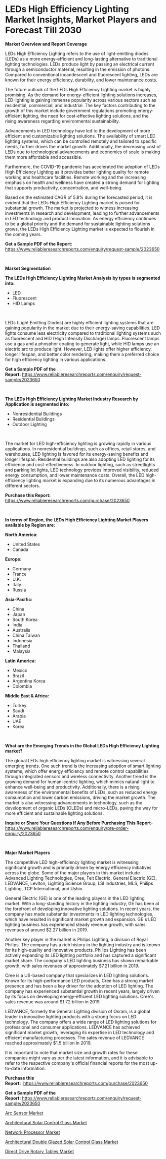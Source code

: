 <p><h1>LEDs High Efficiency Lighting Market Insights, Market Players and Forecast Till 2030</h1></p><p><strong>Market Overview and Report Coverage</strong></p>
<p><p>LEDs High Efficiency Lighting refers to the use of light-emitting diodes (LEDs) as a more energy-efficient and long-lasting alternative to traditional lighting technologies. LEDs produce light by passing an electrical current through a semiconductor material, resulting in the emission of photons. Compared to conventional incandescent and fluorescent lighting, LEDs are known for their energy efficiency, durability, and lower maintenance costs.</p><p>The future outlook of the LEDs High Efficiency Lighting market is highly promising. As the demand for energy-efficient lighting solutions increases, LED lighting is gaining immense popularity across various sectors such as residential, commercial, and industrial. The key factors contributing to the growth of this market include government regulations promoting energy-efficient lighting, the need for cost-effective lighting solutions, and the rising awareness regarding environmental sustainability.</p><p>Advancements in LED technology have led to the development of more efficient and customizable lighting solutions. The availability of smart LED lighting systems, which can be controlled remotely and tailored to specific needs, further drives the market growth. Additionally, the decreasing cost of LEDs due to technological advancements and economies of scale is making them more affordable and accessible.</p><p>Furthermore, the COVID-19 pandemic has accelerated the adoption of LEDs High Efficiency Lighting as it provides better lighting quality for remote working and healthcare facilities. Remote working and the increasing emphasis on health and wellness have created a strong demand for lighting that supports productivity, concentration, and well-being.</p><p>Based on the estimated CAGR of 5.8% during the forecasted period, it is evident that the LEDs High Efficiency Lighting market is poised for substantial growth. The market is projected to witness increasing investments in research and development, leading to further advancements in LED technology and product innovation. As energy efficiency continues to be a global priority and the demand for sustainable lighting solutions grows, the LEDs High Efficiency Lighting market is expected to flourish in the coming years.</p></p>
<p><strong>Get a Sample PDF of the Report:</strong> <a href="https://www.reliableresearchreports.com/enquiry/request-sample/2023650">https://www.reliableresearchreports.com/enquiry/request-sample/2023650</a></p>
<p>&nbsp;</p>
<p><strong>Market Segmentation</strong></p>
<p><strong>The LEDs High Efficiency Lighting Market Analysis by types is segmented into:</strong></p>
<p><ul><li>LED</li><li>Fluorescent</li><li>HID Lamps</li></ul></p>
<p>&nbsp;</p>
<p><p>LEDs (Light Emitting Diodes) are highly efficient lighting systems that are gaining popularity in the market due to their energy-saving capabilities. LED lights consume less electricity compared to traditional lighting systems such as fluorescent and HID (High Intensity Discharge) lamps. Fluorescent lamps use a gas and a phosphor coating to generate light, while HID lamps use an electric arc to produce light. However, LED lights offer higher efficiency, longer lifespan, and better color rendering, making them a preferred choice for high efficiency lighting in various applications.</p></p>
<p><strong>Get a Sample PDF of the Report:</strong>&nbsp;<a href="https://www.reliableresearchreports.com/enquiry/request-sample/2023650">https://www.reliableresearchreports.com/enquiry/request-sample/2023650</a></p>
<p>&nbsp;</p>
<p><strong>The LEDs High Efficiency Lighting Market Industry Research by Application is segmented into:</strong></p>
<p><ul><li>Nonresidential Buildings</li><li>Residential Buildings</li><li>Outdoor Lighting</li></ul></p>
<p>&nbsp;</p>
<p><p>The market for LED high-efficiency lighting is growing rapidly in various applications. In nonresidential buildings, such as offices, retail stores, and warehouses, LED lighting is favored for its energy-saving benefits and longer lifespan. Residential buildings are also adopting LED lighting for its efficiency and cost-effectiveness. In outdoor lighting, such as streetlights and parking lot lights, LED technology provides improved visibility, reduced energy consumption, and lower maintenance costs. Overall, the LED high-efficiency lighting market is expanding due to its numerous advantages in different sectors.</p></p>
<p><strong>Purchase this Report:</strong>&nbsp; <a href="https://www.reliableresearchreports.com/purchase/2023650">https://www.reliableresearchreports.com/purchase/2023650</a></p>
<p>&nbsp;</p>
<p><strong>In terms of Region, the LEDs High Efficiency Lighting Market Players available by Region are:</strong></p>
<p>
    <p> <strong> North America: </strong>
        <ul>
            <li>United States</li>
            <li>Canada</li>
        </ul>
        </p> 
    <p> <strong> Europe: </strong>
        <ul>
            <li>Germany</li>
            <li>France</li>
            <li>U.K.</li>
            <li>Italy</li>
            <li>Russia</li>
        </ul>
        </p> 
    <p> <strong> Asia-Pacific: </strong>
        <ul>
            <li>China</li>
            <li>Japan</li>
            <li>South Korea</li>
            <li>India</li>
            <li>Australia</li>
            <li>China Taiwan</li>
            <li>Indonesia</li>
            <li>Thailand</li>
            <li>Malaysia</li>
        </ul>
        </p> 
    <p> <strong> Latin America: </strong>
        <ul>
            <li>Mexico</li>
            <li>Brazil</li>
            <li>Argentina Korea</li>
            <li>Colombia</li>
        </ul>
        </p> 
    <p> <strong> Middle East & Africa: </strong>
        <ul>
            <li>Turkey</li>
            <li>Saudi</li>
            <li>Arabia</li>
            <li>UAE</li>
            <li>Korea</li>
        </ul>
    </p>
    </p>
<p>&nbsp;</p>
<p><strong>What are the Emerging Trends in the Global LEDs High Efficiency Lighting market?</strong></p>
<p><p>The global LEDs high efficiency lighting market is witnessing several emerging trends. One such trend is the increasing adoption of smart lighting systems, which offer energy efficiency and remote control capabilities through integrated sensors and wireless connectivity. Another trend is the growing demand for human-centric lighting, which mimics natural light to enhance well-being and productivity. Additionally, there is a rising awareness of the environmental benefits of LEDs, such as reduced energy consumption and lower carbon emissions, driving the market growth. The market is also witnessing advancements in technology, such as the development of organic LEDs (OLEDs) and micro-LEDs, paving the way for more efficient and sustainable lighting solutions.</p></p>
<p><strong>Inquire or Share Your Questions If Any Before Purchasing This Report</strong>- <a href="https://www.reliableresearchreports.com/enquiry/pre-order-enquiry/2023650">https://www.reliableresearchreports.com/enquiry/pre-order-enquiry/2023650</a></p>
<p>&nbsp;</p>
<p><strong>Major Market Players</strong></p>
<p><p>The competitive LED high-efficiency lighting market is witnessing significant growth and is primarily driven by energy efficiency initiatives across the globe. Some of the major players in this market include Advanced Lighting Technologies, Cree, Feit Electric, General Electric (GE), LEDVANCE, Leviton, Lighting Science Group, LSI Industries, MLS, Philips Lighting, TCP International, and Ushio. </p><p>General Electric (GE) is one of the leading players in the LED lighting market. With a long-standing history in the lighting industry, GE has been at the forefront of developing innovative lighting solutions. In recent years, the company has made substantial investments in LED lighting technologies, which have resulted in significant market growth and expansion. GE's LED lighting business has experienced steady revenue growth, with sales revenues of around $2.27 billion in 2019.</p><p>Another key player in the market is Philips Lighting, a division of Royal Philips. The company has a rich history in the lighting industry and is known for its high-quality and innovative products. Philips Lighting has been actively expanding its LED lighting portfolio and has captured a significant market share. The company's LED lighting business has shown remarkable growth, with sales revenues of approximately $7.21 billion in 2019.</p><p>Cree is a US-based company that specializes in LED lighting solutions. Known for its high-performance LED products, Cree has a strong market presence and has been a key driver for the adoption of LED lighting. The company has experienced substantial growth in recent years, largely driven by its focus on developing energy-efficient LED lighting solutions. Cree's sales revenue was around $1.72 billion in 2019.</p><p>LEDVANCE, formerly the General Lighting division of Osram, is a global leader in innovative lighting products with a strong focus on LED technology. The company offers a wide range of LED lighting solutions for professional and consumer applications. LEDVANCE has achieved significant market growth, leveraging its expertise in LED technology and efficient manufacturing processes. The sales revenue of LEDVANCE reached approximately $1.5 billion in 2019.</p><p>It is important to note that market size and growth rates for these companies might vary as per the latest information, and it is advisable to refer to the respective company's official financial reports for the most up-to-date information.</p></p>
<p><strong>Purchase this Report:</strong>&nbsp;&nbsp;<a href="https://www.reliableresearchreports.com/purchase/2023650">https://www.reliableresearchreports.com/purchase/2023650</a></p>
<p></p>
<p><strong>Get a Sample PDF of the Report:</strong>&nbsp;<a href="https://www.reliableresearchreports.com/enquiry/request-sample/2023650">https://www.reliableresearchreports.com/enquiry/request-sample/2023650</a></p>
<p><p><a href="https://www.linkedin.com/pulse/arc-sensor-market-size-share-amp-trends-analysis-report-pfyhe/">Arc Sensor Market</a></p><p><a href="https://medium.com/@marvinwalsh2023/architectural-solar-control-glass-market-analysis-its-cagr-market-segmentation-and-global-8a5e28bb02dc">Architectural Solar Control Glass Market</a></p><p><a href="https://www.linkedin.com/pulse/network-processor-market-share-amp-new-trends-analysis-gwwxe/">Network Processor Market</a></p><p><a href="https://medium.com/@sheilahaley2023/architectural-double-glazed-solar-control-glass-market-furnishes-information-on-market-share-a8a72802c1f6">Architectural Double Glazed Solar Control Glass Market</a></p><p><a href="https://www.linkedin.com/pulse/direct-drive-rotary-tables-market-size-share-amp-trends-h4wne/">Direct Drive Rotary Tables Market</a></p></p>